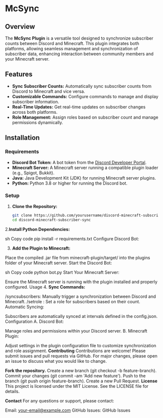 # McSync

## Overview

The **McSync Plugin** is a versatile tool designed to synchronize subscriber counts between Discord and Minecraft. This plugin integrates both platforms, allowing seamless management and synchronization of subscriber data, enhancing interaction between community members and your Minecraft server.

## Features

- **Sync Subscriber Counts:** Automatically sync subscriber counts from Discord to Minecraft and vice versa.
- **Customizable Commands:** Configure commands to manage and display subscriber information.
- **Real-Time Updates:** Get real-time updates on subscriber changes across both platforms.
- **Role Management:** Assign roles based on subscriber count and manage permissions dynamically.

## Installation

### Requirements

- **Discord Bot Token:** A bot token from the [Discord Developer Portal](https://discord.com/developers/applications).
- **Minecraft Server:** A Minecraft server running a compatible plugin loader (e.g., Spigot, Bukkit).
- **Java:** Java Development Kit (JDK) for running Minecraft server plugins.
- **Python:** Python 3.8 or higher for running the Discord bot.

### Setup

1. **Clone the Repository:**

   ```sh
   git clone https://github.com/yourusername/discord-minecraft-subscriber-sync.git
   cd discord-minecraft-subscriber-sync
2.**Install Python Dependencies:**

sh
Copy code
pip install -r requirements.txt
Configure Discord Bot:

3. **Add the Plugin to Minecraft:**

Place the compiled .jar file from minecraft-plugin/target/ into the plugins folder of your Minecraft server.
Start the Discord Bot:

sh
Copy code
python bot.py
Start Your Minecraft Server:

Ensure the Minecraft server is running with the plugin installed and properly configured.
Usage
4. **Sync Commands:**

/syncsubscribers: Manually trigger a synchronization between Discord and Minecraft.
/setrole <role>: Set a role for subscribers based on their count.
Automatic Syncing:

Subscribers are automatically synced at intervals defined in the config.json.
Configuration
A. Discord Bot:

Manage roles and permissions within your Discord server.
B. Minecraft Plugin:

Adjust settings in the plugin configuration file to customize synchronization and role assignment.
**Contributing**
Contributions are welcome! Please submit issues and pull requests via GitHub. For major changes, please open an issue to discuss what you would like to change.

**Fork the repository.**
Create a new branch (git checkout -b feature-branch).
Commit your changes (git commit -am 'Add new feature').
Push to the branch (git push origin feature-branch).
Create a new Pull Request.
**License**
This project is licensed under the MIT License. See the LICENSE file for details.

**Contact**
For any questions or support, please contact:

Email: your-email@example.com
GitHub Issues: GitHub Issues